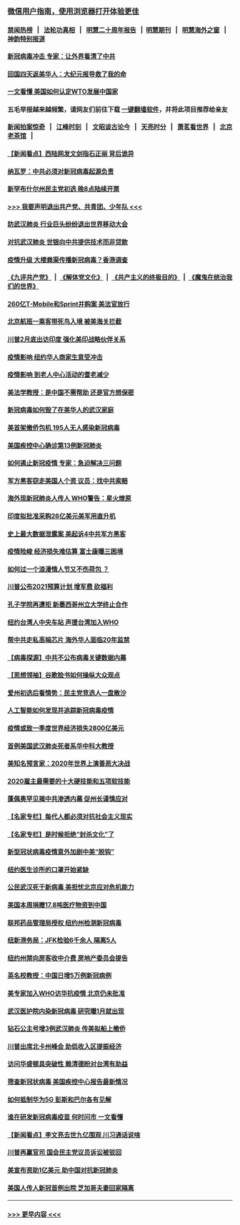 ### [微信用户指南，使用浏览器打开体验更佳](https://github.com/gfw-breaker/banned-news1/blob/master/indexes/wechat-guide.md?t=0)
#### [禁闻热榜](热点新闻.md?t=0)  &nbsp;&nbsp;|&nbsp;&nbsp; [法轮功真相](https://github.com/gfw-breaker/truth/blob/master/README.md?t=0) &nbsp;&nbsp;|&nbsp;&nbsp; [明慧二十周年报告](https://github.com/gfw-breaker/mh-reports/blob/master/README.md?t=0) &nbsp;&nbsp;|&nbsp;&nbsp;[明慧期刊](https://github.com/gfw-breaker/mh-qikan) &nbsp;&nbsp;|&nbsp;&nbsp; [明慧海外之窗](https://github.com/gfw-breaker/mh-news/blob/master/README.md?t=0) &nbsp;&nbsp;|&nbsp;&nbsp; [神韵特别报道](https://github.com/gfw-breaker/mh-news/blob/master/shenyun.md?t=0)
#### [新冠病毒冲击 专家：让外界看清了中共](../pages/nsc412/n11862280.md?t=02120955) 
#### [回国四天返美华人：大纪元报导救了我的命](../pages/nsc412/n11862181.md?t=02120955) 
#### [一文看懂 美国如何认定WTO发展中国家](../pages/nsc412/n11862051.md?t=02120955) 
#### 五毛举报越来越频繁，请网友们前往下载 [一键翻墙软件](https://github.com/gfw-breaker/ssr-accounts)，并将此项目推荐给亲友
#### [新闻拍案惊奇](https://github.com/gfw-breaker/banned-news1/blob/master/pages/link4.md) &nbsp;&nbsp;|&nbsp;&nbsp; [江峰时刻](https://github.com/gfw-breaker/banned-news1/blob/master/pages/link4.md) &nbsp;&nbsp;|&nbsp;&nbsp; [文昭谈古论今](https://github.com/gfw-breaker/banned-news1/blob/master/pages/link4.md) &nbsp;&nbsp;|&nbsp;&nbsp; [天亮时分](https://github.com/gfw-breaker/banned-news1/blob/master/pages/link4.md) &nbsp;&nbsp;|&nbsp;&nbsp; [萧茗看世界](https://github.com/gfw-breaker/banned-news1/blob/master/pages/link4.md) &nbsp;&nbsp;|&nbsp;&nbsp; [北京老茶馆](https://github.com/gfw-breaker/banned-news1/blob/master/pages/link4.md) &nbsp;&nbsp;|&nbsp;&nbsp; 
#### [【新闻看点】西陆网发文剑指石正丽 背后诡异](../pages/nsc412/n11861792.md?t=02120955) 
#### [纳瓦罗：中共必须对新冠病毒起源负责](../pages/nsc412/n11861810.md?t=02120955) 
#### [新罕布什尔州民主党初选 晚8点陆续开票](../pages/nsc412/n11861872.md?t=02120955) 
#### [>>> 我要声明退出共产党、共青团、少年队 <<<](https://github.com/begood0513/goodnews/blob/master/quit/letter.md) 
#### [防武汉肺炎 行业巨头纷纷退出世界移动大会](../pages/nsc412/n11861795.md?t=02120955) 
#### [对抗武汉肺炎 世银向中共提供技术而非贷款](../pages/nsc412/n11861652.md?t=02120955) 
#### [疫情升级 大楼粪渠传播新冠病毒？香港调查](../pages/nsc412/n11861556.md?t=02120955) 
#### [《九评共产党》](https://github.com/begood0513/9ping.md/blob/master/README.md) &nbsp;|&nbsp; [《解体党文化》](../../../../jtdwh.md/blob/master/README.md)  &nbsp;|&nbsp; [《共产主义的终极目的》](../../../../gczydzjmd.md/blob/master/README.md) &nbsp;|&nbsp; [《魔鬼在统治我们的世界》](../../../../mgztzwmdsj.md/blob/master/README.md) 
#### [260亿T-Mobile和Sprint并购案 美法官放行](../pages/nsc412/n11861511.md?t=02120955) 
#### [北京航班一乘客带死鸟入境 被美海关拦截](../pages/nsc412/n11861317.md?t=02120955) 
#### [川普2月底出访印度 强化美印战略伙伴关系](../pages/nsc412/n11860557.md?t=02120955) 
#### [疫情影响  纽约华人商家生意受冲击](../pages/nsc412/n11860284.md?t=02120955) 
#### [疫情影响  到老人中心活动的耆老减少](../pages/nsc412/n11860199.md?t=02120955) 
#### [美法学教授：是中国不需帮助 还是官方想保密](../pages/nsc412/n11859492.md?t=02120955) 
#### [新冠病毒如何毁了在美华人的武汉家庭](../pages/nsc412/n11859524.md?t=02120955) 
#### [美首架撤侨包机 195人无人感染新冠病毒](../pages/nsc412/n11859908.md?t=02120955) 
#### [美国疾控中心确诊第13例新冠肺炎](../pages/nsc412/n11859966.md?t=02120955) 
#### [如何遏止新冠疫情 专家：急迫解决三问题](../pages/nsc412/n11859685.md?t=02120955) 
#### [军方黑客窃走美国人个资 议员：找中共索赔](../pages/nsc412/n11859371.md?t=02120955) 
#### [海外现新冠肺炎人传人 WHO警告：星火燎原](../pages/nsc412/n11859252.md?t=02120955) 
#### [印度拟批准采购26亿美元美军用直升机](../pages/nsc412/n11859143.md?t=02120955) 
#### [史上最大数据泄露案 美起诉4中共军方黑客](../pages/nsc412/n11859115.md?t=02120955) 
#### [疫情险峻 经济损失难估算 富士康曝三困境](../pages/nsc412/n11859120.md?t=02120955) 
#### [如何过一个浪漫情人节又不伤荷包 ？](../pages/nsc412/n11858969.md?t=02120955) 
#### [川普公布2021预算计划 增军费 砍福利](../pages/nsc412/n11859012.md?t=02120955) 
#### [孔子学院再遭拒 新墨西哥州立大学终止合作](../pages/nsc412/n11858661.md?t=02120955) 
#### [纽约台湾人中央车站  声援台湾加入WHO](../pages/nsc412/n11857757.md?t=02120955) 
#### [帮中共走私高端芯片 海外华人面临20年监禁](../pages/nsc412/n11855016.md?t=02120955) 
#### [【病毒探源】中共不公布病毒关键数据内幕](../pages/nsc412/n11856584.md?t=02120955) 
#### [【思想领袖】谷歌脸书如何操纵大众观点](../pages/nsc412/n11680874.md?t=02120955) 
#### [爱州初选后看情势：民主党竞选人一盘散沙](../pages/nsc412/n11856557.md?t=02120955) 
#### [人工智能如何发现并追踪新冠病毒疫情](../pages/nsc412/n11856398.md?t=02120955) 
#### [疫情或致一季度世界经济损失2800亿美元](../pages/nsc412/n11855639.md?t=02120955) 
#### [首例美国武汉肺炎死者系华中科大教授](../pages/nsc412/n11855500.md?t=02120955) 
#### [美知名预言家：2020年世界上演善恶大决战](../pages/nsc412/n11855418.md?t=02120955) 
#### [2020雇主最需要的十大硬技能和五项软技能](../pages/nsc412/n11850953.md?t=02120955) 
#### [蓬佩奥罕见揭中共渗透内幕 促州长谨慎应对](../pages/nsc412/n11854685.md?t=02120955) 
#### [【名家专栏】每代人都必须对抗社会主义现实](../pages/nsc412/n11831412.md?t=02120955) 
#### [【名家专栏】是时候拒绝“封杀文化”了](../pages/nsc412/n11814093.md?t=02120955) 
#### [新型冠状病毒疫情意外加剧中美“脱钩”](../pages/nsc412/n11854475.md?t=02120955) 
#### [纽约医生诊所的口罩开始紧缺](../pages/nsc412/n11853364.md?t=02120955) 
#### [公民武汉死于新病毒 美担忧北京应对危机能力](../pages/nsc412/n11854331.md?t=02120955) 
#### [美国本周捐赠17.8吨医疗物资到中国](../pages/nsc412/n11854269.md?t=02120955) 
#### [联邦药品管理局授权  纽约州检测新冠病毒](../pages/nsc412/n11853371.md?t=02120955) 
#### [纽新港务局：JFK检验6千余人  隔离5人](../pages/nsc412/n11853366.md?t=02120955) 
#### [纽约州禁向房客收中介费  房地产委员会提告](../pages/nsc412/n11853360.md?t=02120955) 
#### [英名校教授：中国日增5万例新冠病例](../pages/nsc412/n11854174.md?t=02120955) 
#### [美专家加入WHO访华抗疫情 北京仍未批准](../pages/nsc412/n11854043.md?t=02120955) 
#### [武汉医护院内染新冠病毒 研究曝1月就出现](../pages/nsc412/n11852928.md?t=02120955) 
#### [钻石公主号增3例武汉肺炎 传美拟船上撤侨](../pages/nsc412/n11853240.md?t=02120955) 
#### [川普出席北卡州峰会 助低收入区提振经济](../pages/nsc412/n11853232.md?t=02120955) 
#### [访问华盛顿具突破性 赖清德盼对台湾有助益](../pages/nsc412/n11853129.md?t=02120955) 
#### [筛查新冠状病毒 美国疾控中心报告最新情况](../pages/nsc412/n11853070.md?t=02120955) 
#### [如何抵制华为5G 彭斯和巴尔各有见解](../pages/nsc412/n11852535.md?t=02120955) 
#### [谁在研发新冠病毒疫苗 何时问市 一文看懂](../pages/nsc412/n11852840.md?t=02120955) 
#### [【新闻看点】李文亮去世九亿围观 川习通话说啥](../pages/nsc412/n11852360.md?t=02120955) 
#### [川普再赢官司 国会民主党议员诉讼被驳回](../pages/nsc412/n11852287.md?t=02120955) 
#### [美宣布资助1亿美元 助中国对抗新冠肺炎](../pages/nsc412/n11852531.md?t=02120955) 
#### [美国人传人新冠首例出院 芝加哥夫妻回家隔离](../pages/nsc412/n11852452.md?t=02120955) 

----
#### [ >>> 更早内容 <<< ](../indexes/nsc412-earlier.md)
